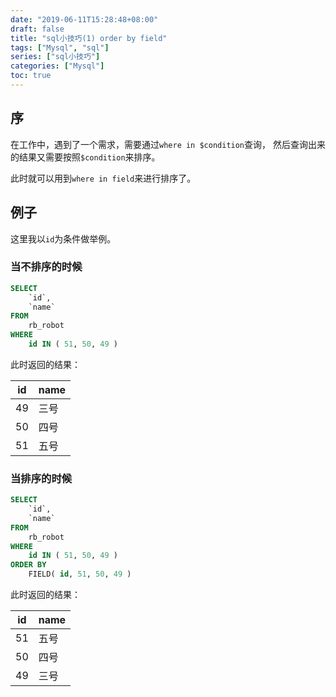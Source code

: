 ```yaml
---
date: "2019-06-11T15:28:48+08:00"
draft: false
title: "sql小技巧(1) order by field"
tags: ["Mysql", "sql"]
series: ["sql小技巧"]
categories: ["Mysql"]
toc: true
---
```


## 序
在工作中，遇到了一个需求，需要通过`where in $condition`查询，
然后查询出来的结果又需要按照`$condition`来排序。

此时就可以用到`where in field`来进行排序了。

## 例子

这里我以`id`为条件做举例。

### 当不排序的时候

```sql
SELECT
	`id`,
	`name` 
FROM
	rb_robot 
WHERE
	id IN ( 51, 50, 49 ) 
```
此时返回的结果：

| id | name  |
| ------- | ------ |
| 49 | 三号 | 
| 50 | 四号 | 
| 51 | 五号 | 

### 当排序的时候

```sql
SELECT
	`id`,
	`name` 
FROM
	rb_robot 
WHERE
	id IN ( 51, 50, 49 ) 
ORDER BY
	FIELD( id, 51, 50, 49 )
```
此时返回的结果：

| id | name  |
| ------- | ------ |
| 51 | 五号 | 
| 50 | 四号 | 
| 49 | 三号 | 
